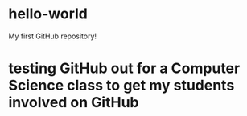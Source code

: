 # hello-world
My first GitHub repository!
# testing GitHub out for a Computer Science class to get my students involved on GitHub
